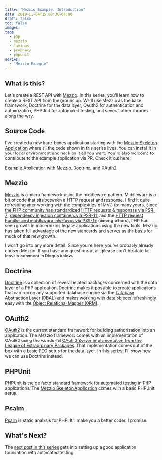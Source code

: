 ```yaml
---
title: "Mezzio Example: Introduction"
date: 2019-11-04T15:08:36-04:00
draft: false
toc: false
images:
tags:
  - php
  - mezzio
  - laminas
  - prophecy
  - phpunit
series:
  - "Mezzio Example"
---
```


## What is this?

Let's create a REST API with [Mezzio](https://docs.mezzio.dev/). In this series, you'll learn how to create a REST API from the ground up. We'll use Mezzio as the base framework, Doctrine for the data layer, OAuth2 for authentication and authorization, PHPUnit for automated testing, and several other libraries along the way.

## Source Code

I've created a new bare-bones application starting with the [Mezzio Skeleton Application](https://github.com/mezzio/mezzio-skeleton) where all the code shown in this series lives. You can install it in your local environment and hack on it all you want. You're also welcome to contribute to the example application via PR. Check it out here:

[Example Application with Mezzio, Doctrine, and OAuth2](https://github.com/marcguyer/mezzio-doctrine-oauth2-example)

## Mezzio

[Mezzio](https://docs.mezzio.dev/) is a micro framework using the middleware pattern. Middleware is a bit of code that sits between a HTTP request and response. I find it quite refreshing after working with the complexities of MVC for many years. Since [the PHP community has standardized](https://www.php-fig.org/psr/) [HTTP requests & responses via PSR-7](https://www.php-fig.org/psr/psr-7/), [dependency injection containers via PSR-11](https://www.php-fig.org/psr/psr-11/), and the [HTTP request handler and middleware interfaces via PSR-15](https://www.php-fig.org/psr/psr-15/) (among others), PHP has seen growth in modernizing legacy applications using the new tools. Mezzio has taken full advantage of the new standards and serves as the basis for much of that new growth.

I won't go into any more detail. Since you're here, you've probably already chosen Mezzio. If you have any questions at all, please don't hesitate to leave a comment in Disqus below.

## Doctrine

[Doctrine](https://www.doctrine-project.org/) is a collection of several related packages concerned with the data layer of a PHP application. Doctrine makes it possible to create applications that can run on any supported database engine via the [Database Abstraction Layer (DBAL)](https://www.doctrine-project.org/projects/dbal.html) and makes working with data objects refreshingly easy with the [Object Relational Mapper (ORM)](https://www.doctrine-project.org/projects/orm.html).

## OAuth2

[OAuth2](https://oauth.net/2/) is the current standard framework for building authorization into an application. The Mezzio framework comes with an implementation of OAuth2 using the wonderful [OAuth2 Server implementation from the League of Extraordinary Packages](https://oauth2.thephpleague.com/). That implementation comes out of the box with a basic [PDO](https://www.php.net/pdo) setup for the data layer. In this series, I'll show how we can use Doctrine instead.

## PHPUnit

[PHPUnit](https://phpunit.de/) is the de facto standard framework for automated testing in PHP applications. The [Mezzio Skeleton Application](https://github.com/mezzio/mezzio-skeleton) comes with a basic PHPUnit setup.

## Psalm

[Psalm](https://psalm.dev/) is static analysis for PHP. It'll make you a better coder. I promise.

## What's Next?

The [next post in this series](/posts/mezzio-example/functional-and-unit-testing) gets into setting up a good application foundation with automated testing.

